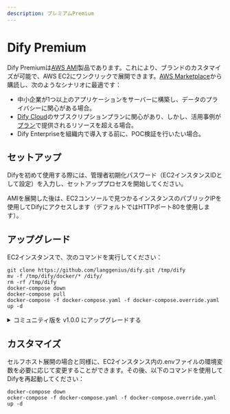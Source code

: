 ```yaml
---
description: プレミアムPremium
---
```


# Dify Premium

Dify Premiumは[AWS AMI](https://docs.aws.amazon.com/ja_jp/AWSEC2/latest/UserGuide/ec2-instances-and-amis.html)製品であります。これにより、ブランドのカスタマイズが可能で、AWS EC2にワンクリックで展開できます。[AWS Marketplace](https://aws.amazon.com/marketplace/pp/prodview-t22mebxzwjhu6)から購読し、次のようなシナリオに最適です：

* 中小企業が1つ以上のアプリケーションをサーバーに構築し、データのプライバシーに関心がある場合。
* [Dify Cloud](https://docs.dify.ai/v/ja-jp/getting-started/cloud)のサブスクリプションプランに関心があり、しかし、活用事例が[プラン](https://dify.ai/pricing)で提供されるリソースを超える場合。
* Dify Enterpriseを組織内で導入する前に、POC検証を行いたい場合。

## セットアップ

Difyを初めて使用する際には、管理者初期化パスワード（EC2インスタンスIDとして設定）を入力し、セットアッププロセスを開始してください。

AMIを展開した後は、EC2コンソールで見つかるインスタンスのパブリックIPを使用してDifyにアクセスします（デフォルトではHTTPポート80を使用します）。

## アップグレード

EC2インスタンスで、次のコマンドを実行してください：

```
git clone https://github.com/langgenius/dify.git /tmp/dify
mv -f /tmp/dify/docker/* /dify/
rm -rf /tmp/dify
docker-compose down
docker-compose pull
docker-compose -f docker-compose.yaml -f docker-compose.override.yaml up -d
```

<details>

<summary>コミュニティ版を v1.0.0 にアップグレードする</summary>

アップグレードは以下の手順で行います：

1. データのバックアップ
2. プラグインの移行
3. メインプロジェクトのアップグレード

### 1. データのバックアップ

1.1 `cd` コマンドで Dify プロジェクトのパスに移動し、バックアップ用のブランチを作成します。

1.2 次のコマンドを実行して、docker-compose YAML ファイルをバックアップします（オプション）。

```bash
cd docker
cp docker-compose.yaml docker-compose.yaml.$(date +%s).bak
```

1.3 サービスを停止するために以下のコマンドを実行し、Docker ディレクトリでデータバックアップを作成します。

```bash
docker compose down
tar -cvf volumes-$(date +%s).tgz volumes
```

### 2. バージョンアップ

`v1.0.0` は Docker Compose を使用してデプロイできます。`cd` コマンドで Dify プロジェクトのパスに移動し、以下のコマンドで Dify のバージョンをアップグレードします：

```bash
git checkout 1.0.0 # 1.0.0 ブランチに切り替える
cd docker
docker compose -f docker-compose.yaml up -d
```

### 3. ツールの移行をプラグインに変換

このステップでは、以前のコミュニティ版で使用していたツールやモデルプロバイダを自動的にデータ移行し、新しいバージョンのプラグイン環境にインストールします。

1. `docker ps` コマンドを実行して、docker-api コンテナの ID を確認します。

例：

```bash
docker ps
CONTAINER ID   IMAGE                                       COMMAND                  CREATED       STATUS                 PORTS                                                                                                                             NAMES
417241cd****   nginx:latest                                "sh -c 'cp /docker-e…"   3 hours ago   Up 3 hours             0.0.0.0:80->80/tcp, :::80->80/tcp, 0.0.0.0:443->443/tcp, :::443->443/tcp                                                          docker-nginx-1
f84aa773****   langgenius/dify-api:1.0.0                   "/bin/bash /entrypoi…"   3 hours ago   Up 3 hours             5001/tcp                                                                                                                          docker-worker-1
a3cb19c2****   langgenius/dify-api:1.0.0                   "/bin/bash /entrypoi…"   3 hours ago   Up 3 hours             5001/tcp                                                                                                                          docker-api-1
```

`docker exec -it a3cb19c2**** bash` コマンドを実行してコンテナのターミナルにアクセスし、以下を実行します：

```bash
poetry run flask extract-plugins --workers=20
```

> エラーが発生した場合は、サーバーに `poetry` 環境をインストールしてから実行してください。コマンド実行後、端末に入力待機のプロンプトが表示された場合は「Enter」を押して入力をスキップします。

このコマンドは、現在の環境で使用しているすべてのモデルとツールを抽出します。workers パラメータは並行プロセス数を決定し、必要に応じて調整できます。コマンドが終了すると、結果が保存される `plugins.jsonl` ファイルが生成されます。このファイルには、現在の Dify インスタンス内のすべてのワークスペースのプラグイン情報が含まれます。

インターネット接続が正常で、`https://marketplace.dify.ai` にアクセスできることを確認してください。`docker-api-1` コンテナ内で以下のコマンドを実行します：

```bash
poetry run flask install-plugins --workers=2
```

このコマンドは、最新のコミュニティ版に必要なすべてのプラグインをダウンロードしてインストールします。ターミナルに `Install plugins completed.` と表示されたら、移行は完了です。
</details>

## カスタマイズ

セルフホスト展開の場合と同様に、EC2インスタンス内の.envファイルの環境変数を必要に応じて変更することができます。その後、以下のコマンドを使用してDifyを再起動してください：

```
docker-compose down
ocker-compose -f docker-compose.yaml -f docker-compose.override.yaml up -d
```
